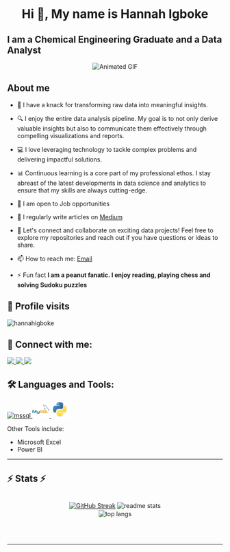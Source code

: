 <h1 align="center">Hi 👋, My name is Hannah Igboke</h1>

## I am a Chemical Engineering Graduate and a Data Analyst

<center>
  <img src="https://cdn.dribbble.com/users/4055494/screenshots/15215756/media/d2b66c4ca0192aa26d103448b3d1518b.gif" alt="Animated GIF" width="500" height="400">
</center>


## About me

- 🧠 I have a knack for transforming raw data into meaningful insights.
  
- 🔍 I enjoy the entire data analysis pipeline. My goal is to not only derive valuable insights but also to communicate them effectively through compelling visualizations and reports.
  
- 💻 I love leveraging technology to tackle complex problems and delivering impactful solutions.
  
- 📊 Continuous learning is a core part of my professional ethos. I stay abreast of the latest developments in data science and analytics to ensure that my skills are always cutting-edge.
  
- 👐 I am open to Job opportunities
  
- 📝 I regularly write articles on [Medium](https://medium.com/@HannahIgboke)
  
- 🤝 Let's connect and collaborate on exciting data projects! Feel free to explore my repositories and reach out if you have questions or ideas to share.
  
- 📫 How to reach me: [Email](danielhannah663@gmail.com)
  
- ⚡ Fun fact **I am a peanut fanatic. I enjoy reading, playing chess and solving Sudoku puzzles**


## 🤼 Profile visits

<p align="left"> <img src="https://komarev.com/ghpvc/?username=hannahigboke&label=Profile%20views&color=0e75b6&style=flat" alt="hannahigboke" /> </p>

## 🔗 Connect with me:

<div align="left"> 
  <a href="danielhannah663@gmail.com">
    <img src="https://img.shields.io/badge/Gmail-333333?style=for-the-badge&logo=gmail&logoColor=red" />
  </a>
  <a href="www.linkedin.com/in/hannahigboke" target="_blank">
    <img src="https://img.shields.io/badge/LinkedIn-0077B5?style=for-the-badge&logo=linkedin&logoColor=white" target="_blank" />
  </a>
    <a href="https://twitter.com/IgbokeHannah">
    <img src="https://img.shields.io/twitter/url?url=https%3A%2F%2Ftwitter.com%2FIgbokeHannah&style=for-the-badge&logo=X&logoColor=(0%2C%200%2C%200)&labelColor=%23000000&color=%23000000&link=https%3A%2F%2Ftwitter.com%2FIgbokeHannah"/>
  </a>
  </a>
</div>


## 🛠 Languages and Tools:

<p align="center"> 

<a href="https://www.microsoft.com/en-us/sql-server" target="_blank" rel="noreferrer"> <img src="https://www.svgrepo.com/show/303229/microsoft-sql-server-logo.svg" alt="mssql" width="40" height="40"/>  </a> <a href="https://www.mysql.com/" target="_blank" rel="noreferrer"> <img src="https://raw.githubusercontent.com/devicons/devicon/master/icons/mysql/mysql-original-wordmark.svg" alt="mysql" width="40" height="40"/>   </a> <a href="https://www.python.org" target="_blank" rel="noreferrer"> <img src="https://raw.githubusercontent.com/devicons/devicon/master/icons/python/python-original.svg" alt="python" width="40" height="40"/> </a> 
</p>

Other Tools include:
- Microsoft Excel
- Power BI

<hr/>

<h2 align="left">⚡ Stats ⚡</h2>
<br>
<div align=center>
<a href="https://git.io/streak-stats"><img src="https://github-readme-streak-stats-ashy-sigma.vercel.app?user=HannahIgboke&theme=onedark-duo" alt="GitHub Streak" /></a>
  <img width=390 src="https://github-readme-stats-salesp07.vercel.app/api?username=HannahIgboke&count_private=true&show_icons=true&theme=react&rank_icon=github&border_radius=10" alt="readme stats" />
  <br/>
  <img width=325 align="center" src="https://github-readme-stats-salesp07.vercel.app/api/top-langs/?username=HannahIgboke&hide=HTML&langs_count=8&layout=compact&theme=react&border_radius=10&size_weight=0.5&count_weight=0.5&exclude_repo=github-readme-stats" alt="top langs"
</div>

<br/><br/>

<hr/>
